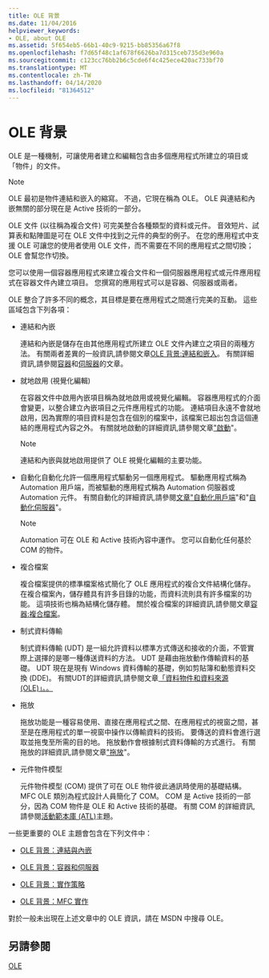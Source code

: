 ```yaml
---
title: OLE 背景
ms.date: 11/04/2016
helpviewer_keywords:
- OLE, about OLE
ms.assetid: 5f654eb5-66b1-40c9-9215-bb85356a67f8
ms.openlocfilehash: f7d65f48c1af678f6626ba7d315ceb735d3e960a
ms.sourcegitcommit: c123cc76bb2b6c5cde6f4c425ece420ac733bf70
ms.translationtype: MT
ms.contentlocale: zh-TW
ms.lasthandoff: 04/14/2020
ms.locfileid: "81364512"
---
```

# <a name="ole-background"></a>OLE 背景

OLE 是一種機制，可讓使用者建立和編輯包含由多個應用程式所建立的項目或「物件」的文件。

> [!NOTE]
> OLE 最初是物件連結和嵌入的縮寫。 不過，它現在稱為 OLE。 OLE 與連結和內嵌無關的部分現在是 Active 技術的一部分。

OLE 文件 (以往稱為複合文件) 可完美整合各種類型的資料或元件。 音效短片、試算表和點陣圖是可在 OLE 文件中找到之元件的典型的例子。 在您的應用程式中支援 OLE 可讓您的使用者使用 OLE 文件，而不需要在不同的應用程式之間切換；OLE 會幫您作切換。

您可以使用一個容器應用程式來建立複合文件和一個伺服器應用程式或元件應用程式在容器文件內建立項目。 您撰寫的應用程式可以是容器、伺服器或兩者。

OLE 整合了許多不同的概念，其目標是要在應用程式之間進行完美的互動。 這些區域包含下列各項：

- 連結和內嵌

   連結和內嵌是儲存在由其他應用程式所建立 OLE 文件內建立之項目的兩種方法。 有關兩者差異的一般資訊,請參閱文章[OLE 背景:連結和嵌入](../mfc/ole-background-linking-and-embedding.md)。 有關詳細資訊,請參閱[容器](../mfc/containers.md)和[伺服器](../mfc/servers.md)的文章。

- 就地啟用 (視覺化編輯)

   在容器文件中啟用內嵌項目稱為就地啟用或視覺化編輯。 容器應用程式的介面會變更，以整合建立內嵌項目之元件應用程式的功能。 連結項目永遠不會就地啟用，因為實際的項目資料是包含在個別的檔案中，該檔案已超出包含這個連結的應用程式內容之外。 有關就地啟動的詳細資訊,請參閱文章["啟動](../mfc/activation-cpp.md)"。

   > [!NOTE]
   > 連結和內嵌與就地啟用提供了 OLE 視覺化編輯的主要功能。

- 自動化自動化允許一個應用程式驅動另一個應用程式。 驅動應用程式稱為 Automation 用戶端，而被驅動的應用程式稱為 Automation 伺服器或 Automation 元件。 有關自動化的詳細資訊,請參閱[文章"自動化用戶端](../mfc/automation-clients.md)"和"[自動化伺服器](../mfc/automation-servers.md)"。

   > [!NOTE]
   > Automation 可在 OLE 和 Active 技術內容中運作。 您可以自動化任何基於 COM 的物件。

- 複合檔案

   複合檔案提供的標準檔案格式簡化了 OLE 應用程式的複合文件結構化儲存。 在複合檔案內，儲存體具有許多目錄的功能，而資料流則具有許多檔案的功能。 這項技術也稱為結構化儲存體。 關於複合檔案的詳細資訊,請參閱文章[容器:複合檔案](../mfc/containers-compound-files.md)。

- 制式資料傳輸

   制式資料傳輸 (UDT) 是一組允許資料以標準方式傳送和接收的介面，不管實際上選擇的是哪一種傳送資料的方法。 UDT 是藉由拖放動作傳輸資料的基礎。 UDT 現在是現有 Windows 資料傳輸的基礎，例如剪貼簿和動態資料交換 (DDE)。 有關UDT的詳細資訊,請參閱文章[「資料物件和資料來源 (OLE)」。。](../mfc/data-objects-and-data-sources-ole.md)

- 拖放

   拖放功能是一種容易使用、直接在應用程式之間、在應用程式的視窗之間，甚至是在應用程式的單一視窗中操作以傳輸資料的技術。 要傳送的資料會進行選取並拖曳至所需的目的地。 拖放動作會根據制式資料傳輸的方式進行。 有關拖放的詳細資訊,請參閱文章["拖放](../mfc/drag-and-drop-ole.md)"。

- 元件物件模型

   元件物件模型 (COM) 提供了可在 OLE 物件彼此通訊時使用的基礎結構。 MFC OLE 類別為程式設計人員簡化了 COM。 COM 是 Active 技術的一部分，因為 COM 物件是 OLE 和 Active 技術的基礎。 有關 COM 的詳細資訊,請參閱[活動範本庫 (ATL)](../atl/active-template-library-atl-concepts.md)主題。

一些更重要的 OLE 主題會包含在下列文件中：

- [OLE 背景：連結與內嵌](../mfc/ole-background-linking-and-embedding.md)

- [OLE 背景：容器和伺服器](../mfc/ole-background-containers-and-servers.md)

- [OLE 背景：實作策略](../mfc/ole-background-implementation-strategies.md)

- [OLE 背景：MFC 實作](../mfc/ole-background-mfc-implementation.md)

對於一般未出現在上述文章中的 OLE 資訊，請在 MSDN 中搜尋 OLE。

## <a name="see-also"></a>另請參閱

[OLE](../mfc/ole-in-mfc.md)

